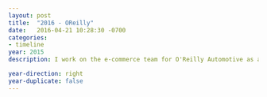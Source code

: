 ```yaml
---
layout: post
title:  "2016 - OReilly"
date:   2016-04-21 10:28:30 -0700
categories:
- timeline
year: 2015
description: I work on the e-commerce team for O'Reilly Automotive as a UI / UX Engineer.  Our team is redesigning the professional sales web application which generates over 1.2 million dollars a day in sales.

year-direction: right
year-duplicate: false
---
```

